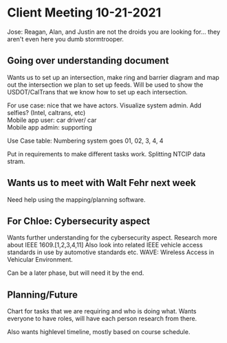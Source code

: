 # Client Meeting 10-21-2021

Jose: Reagan, Alan, and Justin are not the droids you are looking for... they aren't even here you dumb stormtrooper.

## Going over understanding document

Wants us to set up an intersection, make ring and barrier diagram and map out the intersection we plan to set up feeds.
Will be used to show the USDOT/CalTrans that we know how to set up each intersection.

For use case: nice that we have actors. Visualize system admin. Add selfies? (Intel, caltrans, etc)  
Mobile app user: car driver/ car  
Mobile app admin: supporting  

Use Case table: Numbering system goes 01, 02, 3, 4, 4

Put in requirements to make different tasks work. Splitting NTCIP data stram.

## Wants us to meet with Walt Fehr next week

Need help using the mapping/planning software.

## For Chloe: Cybersecurity aspect

Wants further understanding for the cybersecurity aspect.
Research more about IEEE 1609.[1,2,3,4,11]
Also look into related IEEE vehicle access standards in use by automotive standards etc. WAVE: Wireless Access in Vehicular Environment.

Can be a later phase, but will need it by the end.

## Planning/Future

Chart for tasks that we are requiring and who is doing what.
Wants everyone to have roles, will have each person research from there.

Also wants highlevel timeline, mostly based on course schedule.
